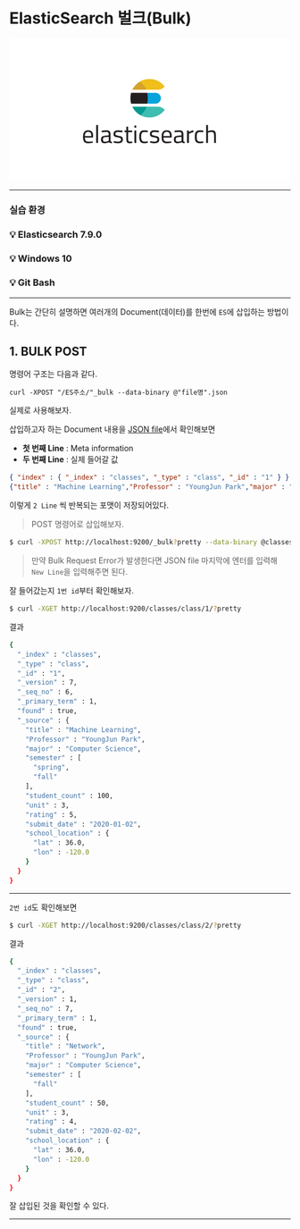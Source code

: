 # ElasticSearch 벌크(Bulk)

![img](../.vuepress/public/images/img-es/1.elasticsearchLogo.png)  

---

### 실습 환경
### 💡 Elasticsearch 7.9.0
### 💡 Windows 10
### 💡 Git Bash

---

Bulk는 간단히 설명하면 여러개의 Document(데이터)를 한번에 `ES`에 삽입하는 방법이다.

## 1. BULK POST

명령어 구조는 다음과 같다.

`curl -XPOST "/ES주소/"_bulk --data-binary @"file명".json`

실제로 사용해보자.

삽입하고자 하는 Document 내용을 [JSON file](https://github.com/jun108059/til/blob/master/practice/ElasticSearch/classes.json)에서 확인해보면

- **첫 번째 Line** : Meta information
- **두 번째 Line** : 실제 들어갈 값

```JSON
{ "index" : { "_index" : "classes", "_type" : "class", "_id" : "1" } }
{"title" : "Machine Learning","Professor" : "YoungJun Park","major" : "Computer Science","semester" : ["spring", "fall"],"student_count" : 100,"unit" : 3,"rating" : 5, "submit_date" : "2020-01-02", "school_location" : {"lat" : 36.00, "lon" : -120.00}}
```

이렇게 `2 Line` 씩 반복되는 포맷이 저장되어있다.

> POST 명령어로 삽입해보자.

```bash
$ curl -XPOST http://localhost:9200/_bulk?pretty --data-binary @classes.json -H 'Content-Type: application/json'
```

> 만약 Bulk Request Error가 발생한다면 JSON file 마지막에 엔터를 입력해 `New Line`을 입력해주면 된다.

잘 들어갔는지 `1번 id`부터 확인해보자.

```bash
$ curl -XGET http://localhost:9200/classes/class/1/?pretty
```

결과

```bash
{
  "_index" : "classes",
  "_type" : "class",
  "_id" : "1",
  "_version" : 7,
  "_seq_no" : 6,
  "_primary_term" : 1,
  "found" : true,
  "_source" : {
    "title" : "Machine Learning",
    "Professor" : "YoungJun Park",
    "major" : "Computer Science",
    "semester" : [
      "spring",
      "fall"
    ],
    "student_count" : 100,
    "unit" : 3,
    "rating" : 5,
    "submit_date" : "2020-01-02",
    "school_location" : {
      "lat" : 36.0,
      "lon" : -120.0
    }
  }
}
```

---

`2번 id`도 확인해보면

```bash
$ curl -XGET http://localhost:9200/classes/class/2/?pretty
```

결과

```bash
{
  "_index" : "classes",
  "_type" : "class",
  "_id" : "2",
  "_version" : 1,
  "_seq_no" : 7,
  "_primary_term" : 1,
  "found" : true,
  "_source" : {
    "title" : "Network",
    "Professor" : "YoungJun Park",
    "major" : "Computer Science",
    "semester" : [
      "fall"
    ],
    "student_count" : 50,
    "unit" : 3,
    "rating" : 4,
    "submit_date" : "2020-02-02",
    "school_location" : {
      "lat" : 36.0,
      "lon" : -120.0
    }
  }
}
```

잘 삽입된 것을 확인할 수 있다.

---
